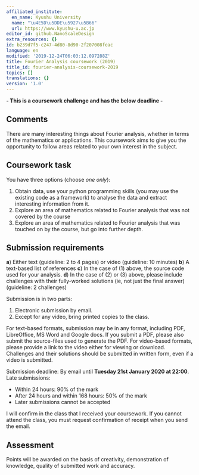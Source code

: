 ```yaml
---
affiliated_institute:
  en_name: Kyushu University
  name: "\u4E5D\u5DDE\u5927\u5B66"
  url: https://www.kyushu-u.ac.jp
editor_id: github.NanoScaleDesign
extra_resources: {}
id: b239d7f5-c247-4d80-8d90-2f207008feac
language: en
modified: '2019-12-24T06:03:12.097288Z'
title: Fourier Analysis coursework (2019)
title_id: fourier-analysis-coursework-2019
topics: []
translations: {}
version: '1.0'
---
```


**- This is a coursework challenge and has the below deadline -**

## Comments
There are many interesting things about Fourier analysis, whether in terms of the mathematics or applications.
This coursework aims to give you the opportunity to follow areas related to your own interest in the subject.


## Coursework task

You have three options (choose _one only_):

1. Obtain data, use your python programming skills (you may use the existing code as a framework) to analyse the data and extract interesting information from it.
2. Explore an area of mathematics related to Fourier analysis that was not covered by the course
3. Explore an area of mathematics related to Fourier analysis that was touched on by the course, but go into further depth.

## Submission requirements

**a**) Either text (guideline: 2 to 4 pages) or video (guideline: 10 minutes)
**b**) A text-based list of references
**c**) In the case of (1) above, the source code used for your analysis.
**d**) In the case of (2) or (3) above, please include challenges with their fully-worked solutions (ie, not just the final answer) (guideline: 2 challenges)

Submission is in two parts:

1. Electronic submission by email. 
2. Except for any video, bring printed copies to the class.

For text-based formats, submission may be in any format, including PDF, LibreOffice, MS Word and Google docs. If you submit a PDF, please also submit the source-files used to generate the PDF. For video-based formats, please provide a link to the video either for viewing or download. Challenges and their solutions should be submitted in written form, even if a video is submitted.

Submission deadline: By email until **Tuesday 21st January 2020 at 22:00**.
Late submissions:
- Within 24 hours: 90% of the mark
- After 24 hours and within 168 hours: 50% of the mark
- Later submissions cannot be accepted

I will confirm in the class that I received your coursework.
If you cannot attend the class, you must request confirmation of receipt when you send the email.


## Assessment

Points will be awarded on the basis of creativity, demonstration of knowledge, quality of submitted work and accuracy.
